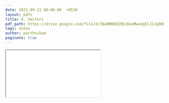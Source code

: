 ```yaml
---
date: 2021-09-11 00:00:00  +0530
layout: pdfs
title: 4. Vectors
pdf_path: https://drive.google.com/file/d/1NwBMBOOZ9Ez8aoMwxmg5lJ1JpDKb46Zk/preview?usp=sharing
tags: notes
author: parthnikam
paginate: true
---
```


<iframe class="embed-pdf" src="{{ page.pdf_path }}#toolbar=0" seamless="seamless" scrolling="no" style="overflow:hidden"></iframe>
